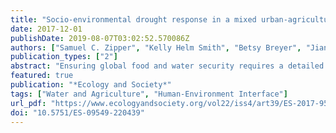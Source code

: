 ```yaml
---
title: "Socio-environmental drought response in a mixed urban-agricultural setting: synthesizing biophysical and governance responses in the Platte River Watershed, Nebraska, USA"
date: 2017-12-01
publishDate: 2019-08-07T03:02:52.570086Z
authors: ["Samuel C. Zipper", "Kelly Helm Smith", "Betsy Breyer", "Jiangxiao Qiu", "Anthony Kung", "Dustin Herrmann"]
publication_types: ["2"]
abstract: "Ensuring global food and water security requires a detailed understanding of how coupled socio-environmental systems respond to drought. Using the Platte River Watershed in Nebraska (USA) as an exemplar mixed urban-agricultural watershed, we quantify biophysical response to drought in urban (Lincoln NE) and agricultural systems alongside a qualitative analysis of governance response and adaptive capacity of both sectors. Synthesis of results highlights parallels and discontinuities between urban and agricultural preparations for and response to drought. Whereas drought prompted an increase in well installations and expansion of water-intensive crops, e.g., corn, in the agricultural sector, outdoor water use restrictions rapidly curtailed water withdrawals in the urban sector, where water conservation has gradually decoupled total withdrawals from population growth. Water governance institutions at the municipal, district, and statewide levels showed evidence of learning and adaptive management, facilitated by a shared regional identity around agriculture. We conclude that, rather than exacerbating intersectoral conflict, cities may introduce a high-value and flexible water use that can be rapidly curtailed during drought. The ability to rapidly reduce urban water use and thereby avoid limiting agricultural irrigation during drought enables cities to provide adaptive capacity in mixed urban-agricultural watersheds, particularly where crops are highly reliant on irrigation."
featured: true
publication: "*Ecology and Society*"
tags: ["Water and Agriculture", "Human-Environment Interface"]
url_pdf: "https://www.ecologyandsociety.org/vol22/iss4/art39/ES-2017-9549.pdf"
doi: "10.5751/ES-09549-220439"
---
```


